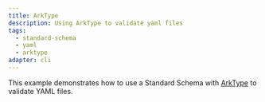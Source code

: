 ```yaml
---
title: ArkType
description: Using ArkType to validate yaml files
tags:
  - standard-schema
  - yaml
  - arktype
adapter: cli
---
```


This example demonstrates how to use a Standard Schema with [ArkType](https://arktype.dev/) to validate YAML files.
